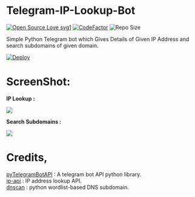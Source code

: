 # Telegram-IP-Lookup-Bot

[![Open Source Love svg1](https://badges.frapsoft.com/os/v1/open-source.png?v=103)](https://github.com/code-rgb/userge-x)
[![CodeFactor](https://www.codefactor.io/repository/github/code-rgb/userge-x/badge?&style=flat-square)](https://www.codefactor.io/repository/github/code-rgb/userge-x)
![Repo Size](https://img.shields.io/github/repo-size/code-rgb/userge-x?style=flat-square)

Simple Python Telegram bot which Gives Details of Given IP Address and search subdomains of given domain.

[![Deploy](https://www.herokucdn.com/deploy/button.svg)](https://heroku.com/deploy)

# ScreenShot:
<b>IP Lookup :</b>

<img src="https://github.com/itsAPK/Telegram-IP-Lookup-Bot/blob/master/Screenshot%20(791).png">

<b>Search Subdomains :</b>

<img src="https://github.com/itsAPK/Telegram-IP-Lookup-Bot/blob/master/Screenshot%20(803).png">

# Credits,

[pyTelegramBotAPI](https://github.com/eternnoir/pyTelegramBotAPI) : A telegram bot API python library.<br/>
[ip-api](http://ip-api.com) : IP address lookup API.<br/>
[dnscan](https://github.com/rbsec/dnscan.git) : python wordlist-based DNS subdomain.
